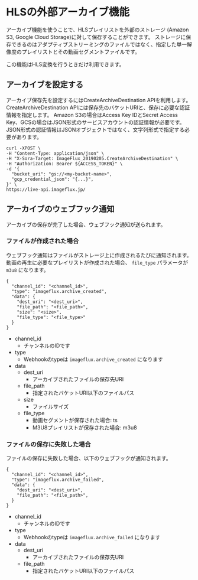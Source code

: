 # HLSの外部アーカイブ機能

アーカイブ機能を使うことで、HLSプレイリストを外部のストレージ (Amazon S3, Google Cloud Storage)に対して保存することができます。
ストレージに保存できるのはアダプティブストリーミングのファイルではなく、指定した単一解像度のプレイリストとその動画セグメントファイルです。

この機能はHLS変換を行うときだけ利用できます。


## アーカイブを設定する

アーカイブ保存先を設定するにはCreateArchiveDestination APIを利用します。
CreateArchiveDestination APIには保存先のバケットURIと、保存に必要な認証情報を指定します。
Amazon S3の場合はAccess Key IDとSecret Access Key、GCSの場合はJSON形式のサービスアカウントの認証情報が必要です。
JSON形式の認証情報はJSONオブジェクトではなく、文字列形式で指定する必要があります。

```
curl -XPOST \
-H "Content-Type: application/json" \
-H "X-Sora-Target: ImageFlux_20190205.CreateArchiveDestination" \
-H "Authorization: Bearer ${ACCESS_TOKEN}" \
-d '{
  "bucket_uri": "gs://<my-bucket-name>",
  "gcp_credential_json": "{...}",
}' \
https://live-api.imageflux.jp/
```

## アーカイブのウェブフック通知

アーカイブの保存が完了した場合、ウェブフック通知が送られます。

### ファイルが作成された場合

ウェブフック通知はファイルがストレージ上に作成されるたびに通知されます。
動画の再生に必要なプレイリストが作成された場合、 `file_type` パラメータが `m3u8` になります。

```
{
  "channel_id": "<channel_id>",
  "type": "imageflux.archive_created",
  "data": {
    "dest_uri": "<dest_uri>",
    "file_path": "<file_path>",
    "size": "<size>",
    "file_type": "<file_type>"
  }
}
```

- channel_id
  - チャンネルのIDです
- type
  - Webhookのtypeは `imageflux.archive_created` になります
- data
  - dest_uri
    - アーカイブされたファイルの保存先URI
  - file_path
    - 指定されたバケットURI以下のファイルパス
  - size
    - ファイルサイズ
  - file_type
    - 動画セグメントが保存された場合: ts
    - M3U8プレイリストが保存された場合: m3u8

### ファイルの保存に失敗した場合

ファイルの保存に失敗した場合、以下のウェブフックが通知されます。

```
{
  "channel_id": "<channel_id>",
  "type": "imageflux.archive_failed",
  "data": {
    "dest_uri": "<dest_uri>",
    "file_path": "<file_path>",
  }
}
```

- channel_id
  - チャンネルのIDです
- type
  - Webhookのtypeは `imageflux.archive_failed` になります
- data
  - dest_uri
    - アーカイブされたファイルの保存先URI
  - file_path
    - 指定されたバケットURI以下のファイルパス
